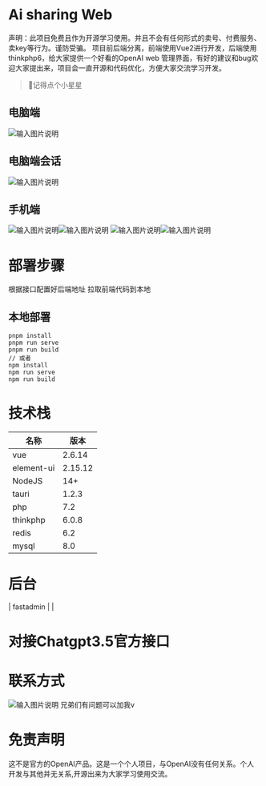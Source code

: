 # Ai sharing Web
声明：此项目免费且作为开源学习使用。并且不会有任何形式的卖号、付费服务、卖key等行为。谨防受骗。
项目前后端分离，前端使用Vue2进行开发，后端使用thinkphp6，给大家提供一个好看的OpenAI web 管理界面，有好的建议和bug欢迎大家提出来，项目会一直开源和代码优化，方便大家交流学习开发。

> 🤭记得点个小星星

## 电脑端
![输入图片说明](src/assets/img/1681554510(1).png)
## 电脑端会话
![输入图片说明](src/assets/img/1681554785(1).jpg)
## 手机端
![输入图片说明](8d83d50d59f1c9553a56b6a8f6a2edb.png)![输入图片说明](bcfb3db9155550f70593d54ff5f2560.png)
![输入图片说明](e6df757da4a3d25dcd970eea0173ff5.png)![输入图片说明](8076a374101e297d228f6ea41115658.png)
# 部署步骤
根据接口配置好后端地址
拉取前端代码到本地
## 本地部署
```
pnpm install
pnpm run serve
pnpm run build
// 或者 
npm install
npm run serve
npm run build

```

# 技术栈

|  名称   | 版本  |
|  ----  | ----  |
| vue  | 2.6.14 |
| element-ui  | 2.15.12 |
| NodeJS  | 14+ |
| tauri  | 1.2.3 |
| php  | 7.2  |
| thinkphp  | 6.0.8  |
| redis  | 6.2  |
| mysql  | 8.0  |

# 后台
| fastadmin  |   |

# 对接Chatgpt3.5官方接口

# 联系方式
![输入图片说明](fd5635a0019230914cad454013393ef.jpg)
兄弟们有问题可以加我v

# 免责声明
这不是官方的OpenAI产品。这是一个个人项目，与OpenAI没有任何关系。个人开发与其他并无关系,开源出来为大家学习使用交流。
